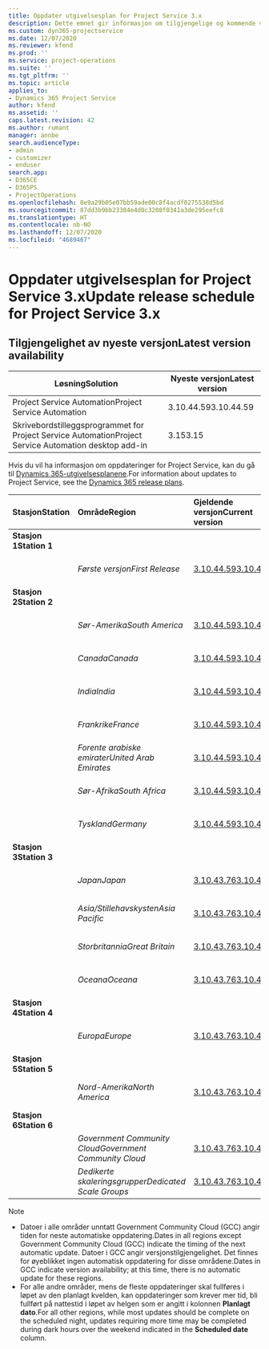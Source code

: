 ```yaml
---
title: Oppdater utgivelsesplan for Project Service 3.x
description: Dette emnet gir informasjon om tilgjengelige og kommende versjoner av Dynamics 365 Project Service Automation.
ms.custom: dyn365-projectservice
ms.date: 12/07/2020
ms.reviewer: kfend
ms.prod: ''
ms.service: project-operations
ms.suite: ''
ms.tgt_pltfrm: ''
ms.topic: article
applies_to:
- Dynamics 365 Project Service
author: kfend
ms.assetid: ''
caps.latest.revision: 42
ms.author: rumant
manager: annbe
search.audienceType:
- admin
- customizer
- enduser
search.app:
- D365CE
- D365PS
- ProjectOperations
ms.openlocfilehash: 8e9a29b05e07bb59ade00c8f4acdf0275538d5bd
ms.sourcegitcommit: 87dd3b9bb23384e4d0c3208f0341a3de295eefc8
ms.translationtype: HT
ms.contentlocale: nb-NO
ms.lasthandoff: 12/07/2020
ms.locfileid: "4689467"
---
```

# <a name="update-release-schedule-for-project-service-3x"></a><span data-ttu-id="c8f1b-103">Oppdater utgivelsesplan for Project Service 3.x</span><span class="sxs-lookup"><span data-stu-id="c8f1b-103">Update release schedule for Project Service 3.x</span></span>

## <a name="latest-version-availability"></a><span data-ttu-id="c8f1b-104">Tilgjengelighet av nyeste versjon</span><span class="sxs-lookup"><span data-stu-id="c8f1b-104">Latest version availability</span></span>

| <span data-ttu-id="c8f1b-105">Løsning</span><span class="sxs-lookup"><span data-stu-id="c8f1b-105">Solution</span></span>  | <span data-ttu-id="c8f1b-106">Nyeste versjon</span><span class="sxs-lookup"><span data-stu-id="c8f1b-106">Latest version</span></span> |
|-------|----|
| <span data-ttu-id="c8f1b-107">Project Service Automation</span><span class="sxs-lookup"><span data-stu-id="c8f1b-107">Project Service Automation</span></span>    | <span data-ttu-id="c8f1b-108">3.10.44.59</span><span class="sxs-lookup"><span data-stu-id="c8f1b-108">3.10.44.59</span></span> |
| <span data-ttu-id="c8f1b-109">Skrivebordstilleggsprogrammet for Project Service Automation</span><span class="sxs-lookup"><span data-stu-id="c8f1b-109">Project Service Automation desktop add-in</span></span>                | <span data-ttu-id="c8f1b-110">3.15</span><span class="sxs-lookup"><span data-stu-id="c8f1b-110">3.15</span></span>          |

<span data-ttu-id="c8f1b-111">Hvis du vil ha informasjon om oppdateringer for Project Service, kan du gå til [Dynamics 365-utgivelsesplanene](https://docs.microsoft.com/dynamics365/release-plans/).</span><span class="sxs-lookup"><span data-stu-id="c8f1b-111">For information about updates to Project Service, see the [Dynamics 365 release plans](https://docs.microsoft.com/dynamics365/release-plans/).</span></span> 

| <span data-ttu-id="c8f1b-112">Stasjon</span><span class="sxs-lookup"><span data-stu-id="c8f1b-112">Station</span></span>  | <span data-ttu-id="c8f1b-113">Område</span><span class="sxs-lookup"><span data-stu-id="c8f1b-113">Region</span></span> | <span data-ttu-id="c8f1b-114">Gjeldende versjon</span><span class="sxs-lookup"><span data-stu-id="c8f1b-114">Current version</span></span> | <span data-ttu-id="c8f1b-115">Neste versjon</span><span class="sxs-lookup"><span data-stu-id="c8f1b-115">Next version</span></span> |  <span data-ttu-id="c8f1b-116">Planlagt dato</span><span class="sxs-lookup"><span data-stu-id="c8f1b-116">Scheduled date</span></span>
| :---   | :---   | :---   | :---   |:---   |         
|<span data-ttu-id="c8f1b-117"><strong>Stasjon 1</strong></span><span class="sxs-lookup"><span data-stu-id="c8f1b-117"><strong>Station 1</strong></span></span> | |  |  | |
| | <span data-ttu-id="c8f1b-118"><i>Første versjon</i></span><span class="sxs-lookup"><span data-stu-id="c8f1b-118"><i>First Release</i></span></span> | [<span data-ttu-id="c8f1b-119">3.10.44.59</span><span class="sxs-lookup"><span data-stu-id="c8f1b-119">3.10.44.59</span></span>](whats-new-ur-26.md) | <span data-ttu-id="c8f1b-120">TBD</span><span class="sxs-lookup"><span data-stu-id="c8f1b-120">TBD</span></span> | <span data-ttu-id="c8f1b-121">8. januar 2021</span><span class="sxs-lookup"><span data-stu-id="c8f1b-121">January 8, 2021</span></span>
|<span data-ttu-id="c8f1b-122"><strong>Stasjon 2</strong></span><span class="sxs-lookup"><span data-stu-id="c8f1b-122"><strong>Station 2</strong></span></span> | |  |  | |
| | <span data-ttu-id="c8f1b-123"><i>Sør-Amerika</i></span><span class="sxs-lookup"><span data-stu-id="c8f1b-123"><i>South America</i></span></span> | [<span data-ttu-id="c8f1b-124">3.10.44.59</span><span class="sxs-lookup"><span data-stu-id="c8f1b-124">3.10.44.59</span></span>](whats-new-ur-26.md) | <span data-ttu-id="c8f1b-125">TBD</span><span class="sxs-lookup"><span data-stu-id="c8f1b-125">TBD</span></span> | <span data-ttu-id="c8f1b-126">15. januar 2021</span><span class="sxs-lookup"><span data-stu-id="c8f1b-126">January 15, 2021</span></span>
| | <span data-ttu-id="c8f1b-127"><i>Canada</i></span><span class="sxs-lookup"><span data-stu-id="c8f1b-127"><i>Canada</i></span></span> | [<span data-ttu-id="c8f1b-128">3.10.44.59</span><span class="sxs-lookup"><span data-stu-id="c8f1b-128">3.10.44.59</span></span>](whats-new-ur-26.md) | <span data-ttu-id="c8f1b-129">TBD</span><span class="sxs-lookup"><span data-stu-id="c8f1b-129">TBD</span></span> | <span data-ttu-id="c8f1b-130">15. januar 2021</span><span class="sxs-lookup"><span data-stu-id="c8f1b-130">January 15, 2021</span></span>
| | <span data-ttu-id="c8f1b-131"><i>India</i></span><span class="sxs-lookup"><span data-stu-id="c8f1b-131"><i>India</i></span></span> | [<span data-ttu-id="c8f1b-132">3.10.44.59</span><span class="sxs-lookup"><span data-stu-id="c8f1b-132">3.10.44.59</span></span>](whats-new-ur-26.md) | <span data-ttu-id="c8f1b-133">TBD</span><span class="sxs-lookup"><span data-stu-id="c8f1b-133">TBD</span></span> | <span data-ttu-id="c8f1b-134">15. januar 2021</span><span class="sxs-lookup"><span data-stu-id="c8f1b-134">January 15, 2021</span></span>
| | <span data-ttu-id="c8f1b-135"><i>Frankrike</i></span><span class="sxs-lookup"><span data-stu-id="c8f1b-135"><i>France</i></span></span> | [<span data-ttu-id="c8f1b-136">3.10.44.59</span><span class="sxs-lookup"><span data-stu-id="c8f1b-136">3.10.44.59</span></span>](whats-new-ur-26.md) | <span data-ttu-id="c8f1b-137">TBD</span><span class="sxs-lookup"><span data-stu-id="c8f1b-137">TBD</span></span> | <span data-ttu-id="c8f1b-138">15. januar 2021</span><span class="sxs-lookup"><span data-stu-id="c8f1b-138">January 15, 2021</span></span>
| | <span data-ttu-id="c8f1b-139"><i>Forente arabiske emirater</i></span><span class="sxs-lookup"><span data-stu-id="c8f1b-139"><i>United Arab Emirates</i></span></span> | [<span data-ttu-id="c8f1b-140">3.10.44.59</span><span class="sxs-lookup"><span data-stu-id="c8f1b-140">3.10.44.59</span></span>](whats-new-ur-26.md) | <span data-ttu-id="c8f1b-141">TBD</span><span class="sxs-lookup"><span data-stu-id="c8f1b-141">TBD</span></span> | <span data-ttu-id="c8f1b-142">15. januar 2021</span><span class="sxs-lookup"><span data-stu-id="c8f1b-142">January 15, 2021</span></span>
| | <span data-ttu-id="c8f1b-143"><i>Sør-Afrika</i></span><span class="sxs-lookup"><span data-stu-id="c8f1b-143"><i>South Africa</i></span></span> | [<span data-ttu-id="c8f1b-144">3.10.44.59</span><span class="sxs-lookup"><span data-stu-id="c8f1b-144">3.10.44.59</span></span>](whats-new-ur-26.md) | <span data-ttu-id="c8f1b-145">TBD</span><span class="sxs-lookup"><span data-stu-id="c8f1b-145">TBD</span></span> | <span data-ttu-id="c8f1b-146">15. januar 2021</span><span class="sxs-lookup"><span data-stu-id="c8f1b-146">January 15, 2021</span></span>
| | <span data-ttu-id="c8f1b-147"><i>Tyskland</i></span><span class="sxs-lookup"><span data-stu-id="c8f1b-147"><i>Germany</i></span></span> | [<span data-ttu-id="c8f1b-148">3.10.44.59</span><span class="sxs-lookup"><span data-stu-id="c8f1b-148">3.10.44.59</span></span>](whats-new-ur-26.md) | <span data-ttu-id="c8f1b-149">TBD</span><span class="sxs-lookup"><span data-stu-id="c8f1b-149">TBD</span></span> | <span data-ttu-id="c8f1b-150">15. januar 2021</span><span class="sxs-lookup"><span data-stu-id="c8f1b-150">January 15, 2021</span></span>
|<span data-ttu-id="c8f1b-151"><strong>Stasjon 3</strong></span><span class="sxs-lookup"><span data-stu-id="c8f1b-151"><strong>Station 3</strong></span></span> | |  |  | |
| | <span data-ttu-id="c8f1b-152"><i>Japan</i></span><span class="sxs-lookup"><span data-stu-id="c8f1b-152"><i>Japan</i></span></span> | [<span data-ttu-id="c8f1b-153">3.10.43.76</span><span class="sxs-lookup"><span data-stu-id="c8f1b-153">3.10.43.76</span></span>](whats-new-ur-25.md) | [<span data-ttu-id="c8f1b-154">3.10.44.59</span><span class="sxs-lookup"><span data-stu-id="c8f1b-154">3.10.44.59</span></span>](whats-new-ur-26.md) | <span data-ttu-id="c8f1b-155">11. desember 2020</span><span class="sxs-lookup"><span data-stu-id="c8f1b-155">December 11, 2020</span></span>
| | <span data-ttu-id="c8f1b-156"><i>Asia/Stillehavskysten</i></span><span class="sxs-lookup"><span data-stu-id="c8f1b-156"><i>Asia Pacific</i></span></span> | [<span data-ttu-id="c8f1b-157">3.10.43.76</span><span class="sxs-lookup"><span data-stu-id="c8f1b-157">3.10.43.76</span></span>](whats-new-ur-25.md) | [<span data-ttu-id="c8f1b-158">3.10.44.59</span><span class="sxs-lookup"><span data-stu-id="c8f1b-158">3.10.44.59</span></span>](whats-new-ur-26.md) | <span data-ttu-id="c8f1b-159">11. desember 2020</span><span class="sxs-lookup"><span data-stu-id="c8f1b-159">December 11, 2020</span></span>
| | <span data-ttu-id="c8f1b-160"><i>Storbritannia</i></span><span class="sxs-lookup"><span data-stu-id="c8f1b-160"><i>Great Britain</i></span></span> | [<span data-ttu-id="c8f1b-161">3.10.43.76</span><span class="sxs-lookup"><span data-stu-id="c8f1b-161">3.10.43.76</span></span>](whats-new-ur-25.md) | [<span data-ttu-id="c8f1b-162">3.10.44.59</span><span class="sxs-lookup"><span data-stu-id="c8f1b-162">3.10.44.59</span></span>](whats-new-ur-26.md) | <span data-ttu-id="c8f1b-163">11. desember 2020</span><span class="sxs-lookup"><span data-stu-id="c8f1b-163">December 11, 2020</span></span>
| | <span data-ttu-id="c8f1b-164"><i>Oceana</i></span><span class="sxs-lookup"><span data-stu-id="c8f1b-164"><i>Oceana</i></span></span> | [<span data-ttu-id="c8f1b-165">3.10.43.76</span><span class="sxs-lookup"><span data-stu-id="c8f1b-165">3.10.43.76</span></span>](whats-new-ur-25.md) | [<span data-ttu-id="c8f1b-166">3.10.44.59</span><span class="sxs-lookup"><span data-stu-id="c8f1b-166">3.10.44.59</span></span>](whats-new-ur-26.md) | <span data-ttu-id="c8f1b-167">11. desember 2020</span><span class="sxs-lookup"><span data-stu-id="c8f1b-167">December 11, 2020</span></span>
|<span data-ttu-id="c8f1b-168"><strong>Stasjon 4</strong></span><span class="sxs-lookup"><span data-stu-id="c8f1b-168"><strong>Station 4</strong></span></span> | |  |  | |
| | <span data-ttu-id="c8f1b-169"><i>Europa</i></span><span class="sxs-lookup"><span data-stu-id="c8f1b-169"><i>Europe</i></span></span> | [<span data-ttu-id="c8f1b-170">3.10.43.76</span><span class="sxs-lookup"><span data-stu-id="c8f1b-170">3.10.43.76</span></span>](whats-new-ur-25.md) | [<span data-ttu-id="c8f1b-171">3.10.44.59</span><span class="sxs-lookup"><span data-stu-id="c8f1b-171">3.10.44.59</span></span>](whats-new-ur-26.md) | <span data-ttu-id="c8f1b-172">18. desember 2020</span><span class="sxs-lookup"><span data-stu-id="c8f1b-172">December 18, 2020</span></span>
|<span data-ttu-id="c8f1b-173"><strong>Stasjon 5</strong></span><span class="sxs-lookup"><span data-stu-id="c8f1b-173"><strong>Station 5</strong></span></span> | |  |  | |
| | <span data-ttu-id="c8f1b-174"><i>Nord-Amerika</i></span><span class="sxs-lookup"><span data-stu-id="c8f1b-174"><i>North America</i></span></span> | [<span data-ttu-id="c8f1b-175">3.10.43.76</span><span class="sxs-lookup"><span data-stu-id="c8f1b-175">3.10.43.76</span></span>](whats-new-ur-25.md) | [<span data-ttu-id="c8f1b-176">3.10.44.59</span><span class="sxs-lookup"><span data-stu-id="c8f1b-176">3.10.44.59</span></span>](whats-new-ur-26.md) | <span data-ttu-id="c8f1b-177">8. januar 2021</span><span class="sxs-lookup"><span data-stu-id="c8f1b-177">January 8, 2021</span></span>
|<span data-ttu-id="c8f1b-178"><strong>Stasjon 6</strong></span><span class="sxs-lookup"><span data-stu-id="c8f1b-178"><strong>Station 6</strong></span></span> | |  |  | |
| | <span data-ttu-id="c8f1b-179"><i>Government Community Cloud</i></span><span class="sxs-lookup"><span data-stu-id="c8f1b-179"><i>Government Community Cloud</i></span></span> | [<span data-ttu-id="c8f1b-180">3.10.43.76</span><span class="sxs-lookup"><span data-stu-id="c8f1b-180">3.10.43.76</span></span>](whats-new-ur-25.md) | [<span data-ttu-id="c8f1b-181">3.10.44.59</span><span class="sxs-lookup"><span data-stu-id="c8f1b-181">3.10.44.59</span></span>](whats-new-ur-26.md) | <span data-ttu-id="c8f1b-182">8. januar 2021</span><span class="sxs-lookup"><span data-stu-id="c8f1b-182">January 8, 2021</span></span>
| | <span data-ttu-id="c8f1b-183"><i>Dedikerte skaleringsgrupper</i></span><span class="sxs-lookup"><span data-stu-id="c8f1b-183"><i>Dedicated Scale Groups</i></span></span> | [<span data-ttu-id="c8f1b-184">3.10.43.76</span><span class="sxs-lookup"><span data-stu-id="c8f1b-184">3.10.43.76</span></span>](whats-new-ur-25.md) | [<span data-ttu-id="c8f1b-185">3.10.44.59</span><span class="sxs-lookup"><span data-stu-id="c8f1b-185">3.10.44.59</span></span>](whats-new-ur-26.md) | <span data-ttu-id="c8f1b-186">15. januar 2021</span><span class="sxs-lookup"><span data-stu-id="c8f1b-186">January 15, 2021</span></span>

>[!Note]
> - <span data-ttu-id="c8f1b-187">Datoer i alle områder unntatt Government Community Cloud (GCC) angir tiden for neste automatiske oppdatering.</span><span class="sxs-lookup"><span data-stu-id="c8f1b-187">Dates in all regions except Government Community Cloud (GCC) indicate the timing of the next automatic update.</span></span> <span data-ttu-id="c8f1b-188">Datoer i GCC angir versjonstilgjengelighet. Det finnes for øyeblikket ingen automatisk oppdatering for disse områdene.</span><span class="sxs-lookup"><span data-stu-id="c8f1b-188">Dates in GCC indicate version availability; at this time, there is no automatic update for these regions.</span></span>
> - <span data-ttu-id="c8f1b-189">For alle andre områder, mens de fleste oppdateringer skal fullføres i løpet av den planlagt kvelden, kan oppdateringer som krever mer tid, bli fullført på nattestid i løpet av helgen som er angitt i kolonnen **Planlagt dato**.</span><span class="sxs-lookup"><span data-stu-id="c8f1b-189">For all other regions, while most updates should be complete on the scheduled night, updates requiring more time may be completed during dark hours over the weekend indicated in the **Scheduled date** column.</span></span>
